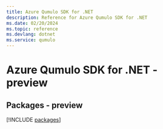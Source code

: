 ```yaml
---
title: Azure Qumulo SDK for .NET
description: Reference for Azure Qumulo SDK for .NET
ms.date: 02/20/2024
ms.topic: reference
ms.devlang: dotnet
ms.service: qumulo
---
```

# Azure Qumulo SDK for .NET - preview
## Packages - preview
[!INCLUDE [packages](qumulo-index.md)]
